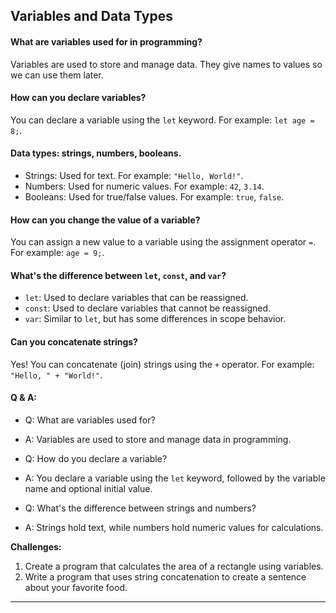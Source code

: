 ## Variables and Data Types

#### What are variables used for in programming?
Variables are used to store and manage data. They give names to values so we can use them later.

#### How can you declare variables?
You can declare a variable using the `let` keyword. For example: `let age = 8;`.

#### Data types: strings, numbers, booleans.
- Strings: Used for text. For example: `"Hello, World!"`.
- Numbers: Used for numeric values. For example: `42`, `3.14`.
- Booleans: Used for true/false values. For example: `true`, `false`.

#### How can you change the value of a variable?
You can assign a new value to a variable using the assignment operator `=`. For example: `age = 9;`.

#### What's the difference between `let`, `const`, and `var`?
- `let`: Used to declare variables that can be reassigned.
- `const`: Used to declare variables that cannot be reassigned.
- `var`: Similar to `let`, but has some differences in scope behavior.

#### Can you concatenate strings?
Yes! You can concatenate (join) strings using the `+` operator. For example: `"Hello, " + "World!"`.

#### Q & A:
- Q: What are variables used for?
- A: Variables are used to store and manage data in programming.

- Q: How do you declare a variable?
- A: You declare a variable using the `let` keyword, followed by the variable name and optional initial value.

- Q: What's the difference between strings and numbers?
- A: Strings hold text, while numbers hold numeric values for calculations.

**Challenges:**
1. Create a program that calculates the area of a rectangle using variables.
2. Write a program that uses string concatenation to create a sentence about your favorite food.

---

